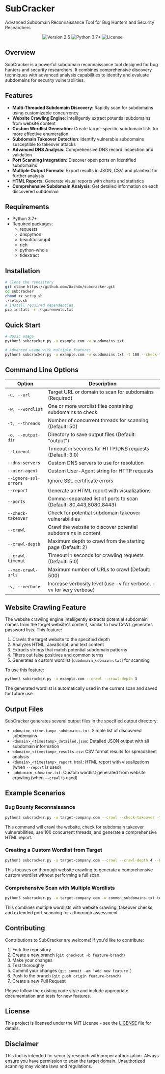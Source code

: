 # SubCracker

Advanced Subdomain Reconnaissance Tool for Bug Hunters and Security Researchers

<p align="center">
  <img src="https://img.shields.io/badge/Version-2.5-blue.svg" alt="Version 2.5">
  <img src="https://img.shields.io/badge/Python-3.7+-green.svg" alt="Python 3.7+">
  <img src="https://img.shields.io/badge/License-MIT-red.svg" alt="License">
</p>

## Overview

SubCracker is a powerful subdomain reconnaissance tool designed for bug hunters and security researchers. It combines comprehensive discovery techniques with advanced analysis capabilities to identify and evaluate subdomains for security vulnerabilities.

## Features

- **Multi-Threaded Subdomain Discovery**: Rapidly scan for subdomains using customizable concurrency
- **Website Crawling Engine**: Intelligently extract potential subdomains from website content
- **Custom Wordlist Generation**: Create target-specific subdomain lists for more effective enumeration
- **Subdomain Takeover Detection**: Identify vulnerable subdomains susceptible to takeover attacks
- **Advanced DNS Analysis**: Comprehensive DNS record inspection and validation
- **Port Scanning Integration**: Discover open ports on identified subdomains
- **Multiple Output Formats**: Export results in JSON, CSV, and plaintext for further analysis
- **HTML Reports**: Generate visual reports with charts and statistics
- **Comprehensive Subdomain Analysis**: Get detailed information on each discovered subdomain

## Requirements

- Python 3.7+
- Required packages:
  - requests
  - dnspython
  - beautifulsoup4
  - rich
  - python-whois
  - tldextract

## Installation

```bash
# Clone the repository
git clone https://github.com/0xsh4n/subcracker.git
cd subcracker
chmod +x setup.sh
./setup.sh
# Install required dependencies
pip install -r requirements.txt
```

## Quick Start

```bash
# Basic usage
python3 subcracker.py -u example.com -w subdomains.txt

# Advanced usage with multiple features
python3 subcracker.py -u example.com -w subdomains.txt -t 100 --check-takeover --crawl --report
```

## Command Line Options

| Option | Description |
|--------|-------------|
| `-u, --url` | Target URL or domain to scan for subdomains (Required) |
| `-w, --wordlist` | One or more wordlist files containing subdomains to check |
| `-t, --threads` | Number of concurrent threads for scanning (Default: 50) |
| `-o, --output-dir` | Directory to save output files (Default: "output") |
| `--timeout` | Timeout in seconds for HTTP/DNS requests (Default: 3.0) |
| `--dns-servers` | Custom DNS servers to use for resolution |
| `--user-agent` | Custom User-Agent string for HTTP requests |
| `--ignore-ssl-errors` | Ignore SSL certificate errors |
| `--report` | Generate an HTML report with visualizations |
| `--ports` | Comma-separated list of ports to scan (Default: 80,443,8080,8443) |
| `--check-takeover` | Check for potential subdomain takeover vulnerabilities |
| `--crawl` | Crawl the website to discover potential subdomains in content |
| `--crawl-depth` | Maximum depth to crawl from the starting page (Default: 2) |
| `--crawl-timeout` | Timeout in seconds for crawling requests (Default: 5.0) |
| `--max-crawl-urls` | Maximum number of URLs to crawl (Default: 500) |
| `-v, --verbose` | Increase verbosity level (use -v for verbose, -vv for very verbose) |

## Website Crawling Feature

The website crawling engine intelligently extracts potential subdomain names from the target website's content, similar to how CeWL generates password lists. This feature:

1. Crawls the target website to the specified depth
2. Analyzes HTML, JavaScript, and text content
3. Extracts strings that match potential subdomain patterns
4. Filters out false positives and common terms
5. Generates a custom wordlist (`subdomain_<domain>.txt`) for scanning

To use this feature:

```bash
python3 subcracker.py -u example.com --crawl --crawl-depth 3
```

The generated wordlist is automatically used in the current scan and saved for future use.

## Output Files

SubCracker generates several output files in the specified output directory:

- `<domain>_<timestamp>_subdomains.txt`: Simple list of discovered subdomains
- `<domain>_<timestamp>_detailed.json`: Detailed JSON output with all subdomain information
- `<domain>_<timestamp>_results.csv`: CSV format results for spreadsheet analysis
- `<domain>_<timestamp>_report.html`: HTML report with visualizations (when `--report` is used)
- `subdomain_<domain>.txt`: Custom wordlist generated from website crawling (when `--crawl` is used)

## Example Scenarios

### Bug Bounty Reconnaissance

```bash
python3 subcracker.py -u target-company.com --crawl --check-takeover -t 100 --report
```

This command will crawl the website, check for subdomain takeover vulnerabilities, use 100 concurrent threads, and generate a comprehensive HTML report.

### Creating a Custom Wordlist from Target

```bash
python3 subcracker.py -u target-company.com --crawl --crawl-depth 4 --max-crawl-urls 2000 -o custom_wordlists
```

This focuses on thorough website crawling to generate a comprehensive custom wordlist without performing a full scan.

### Comprehensive Scan with Multiple Wordlists

```bash
python3 subcracker.py -u target-company.com -w common_subdomains.txt technology_subdomains.txt --crawl --check-takeover --ports 80,443,8080,8443,3000,3001,5000,8000,8888 --report
```

This combines multiple wordlists with website crawling, takeover checks, and extended port scanning for a thorough assessment.

## Contributing

Contributions to SubCracker are welcome! If you'd like to contribute:

1. Fork the repository
2. Create a new branch (`git checkout -b feature-branch`)
3. Make your changes
4. Test thoroughly
5. Commit your changes (`git commit -am 'Add new feature'`)
6. Push to the branch (`git push origin feature-branch`)
7. Create a new Pull Request

Please follow the existing code style and include appropriate documentation and tests for new features.

## License

This project is licensed under the MIT License - see the [LICENSE](LICENSE) file for details.

## Disclaimer

This tool is intended for security research with proper authorization. Always ensure you have permission to scan the target domain. Unauthorized scanning may violate laws and regulations.
